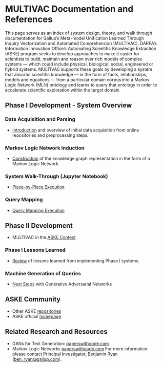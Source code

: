 # MULTIVAC Documentation and References
This page serves as an index of system design, theory, and walk through documentation for Gallup’s Meta-model Unification Learned Through Inquiry Vectorization and Automated Comprehension (MULTIVAC). DARPA’s Information Innovation Office’s Automating Scientific Knowledge Extraction (ASKE) program seeks to develop approaches to make it easier for scientists to build, maintain and reason over rich models of complex systems — which could include physical, biological, social, engineered or hybrid systems. MULTIVAC supports these goals by developing a system that absorbs scientific knowledge — in the form of facts, relationships, models and equations — from a particular domain corpus into a Markov Logic Network (MLN) ontology and learns to query that ontology in order to accelerate scientific exploration within the target domain. 

## Phase I Development - System Overview
### Data Acquisition and Parsing
- <a href='https://github.com/GallupGovt/multivac/tree/master/src/data'>Introduction</a> and overview of initial data acquisition from online repositories and preprocessing steps. 
### Markov Logic Network Induction
- <a href='https://github.com/GallupGovt/multivac/tree/master/pymln'>Construction</a> of the knowledge graph representation in the form of a Markov Logic Network.
### System Walk-Through (Jupyter Notebook)
- <a href='https://github.com/GallupGovt/multivac/tree/master/precooked_replication.ipynb'>Piece-by-Piece Execution</a>
### Query Mapping
- <a href='https://github.com/GallupGovt/multivac/tree/master/prepared_output.ipynb'>Query Mapping Execution</a>

## Phase II Development
- MULTIVAC in the <a href='https://github.com/GallupGovt/multivac/blob/master/doc/aske_context.md'>ASKE Context</a>
### Phase I Lessons Learned
- <a href='https://github.com/GallupGovt/multivac/blob/master/doc/lessons_learned.md'>Review</a> of lessons learned from implementing Phase I systems.
### Machine Generation of Queries
- <a href='https://github.com/GallupGovt/multivac/tree/master/prepared_output.ipynb#gan'>Next Steps</a> with Generative Adversarial Networks

## ASKE Community
- Other ASKE <a href='https://github.com/DARPA-ASKE/info-and-links'>repositories</a>
- ASKE official <a href='https://www.darpa.mil/program/automating-scientific-knowledge-extraction'>homepage</a>

## Related Research and Resources
- GANs for Text Generation: <a href='https://paperswithcode.com/search?q=gan+text'>paperswithcode.com</a>
- Markov Logic Networks <a href='https://paperswithcode.com/search?q=markov+logic+network'>paperswithcode.com</a>
For more information please contact Principal Investigator, Benjamin Ryan (ben_ryan@gallup.com).
